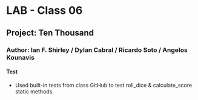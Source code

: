 # LAB - Class 06

## Project: Ten Thousand

### Author: Ian F. Shirley / Dylan Cabral / Ricardo Soto / Angelos Kounavis

#### Test
- Used built-in tests from class GitHub to test roll_dice & calculate_score static methods.